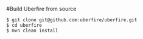 #Build Uberfire from source
```
$ git clone git@github.com:uberfire/uberfire.git
$ cd uberfire
$ mvn clean install
```

